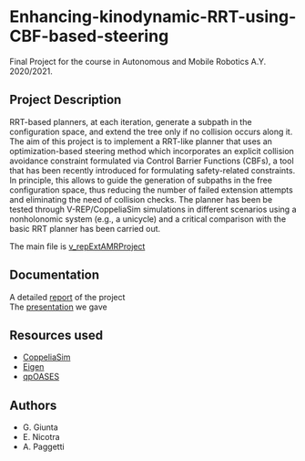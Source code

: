 # Enhancing-kinodynamic-RRT-using-CBF-based-steering
Final Project for the course in Autonomous and Mobile Robotics A.Y. 2020/2021.

## Project Description 
RRT-based planners, at each iteration, generate a subpath in the configuration space, and extend the tree
only if no collision occurs along it. The aim of this project is to implement a RRT-like planner that uses an
optimization-based steering method which incorporates an explicit collision avoidance constraint
formulated via Control Barrier Functions (CBFs), a tool that has been recently introduced for formulating
safety-related constraints. In principle, this allows to guide the generation of subpaths in the free
configuration space, thus reducing the number of failed extension attempts and eliminating the need of
collision checks. The planner has been be tested through V-REP/CoppeliaSim simulations in different
scenarios using a nonholonomic system (e.g., a unicycle) and a critical comparison with the basic RRT
planner has been carried out.

The main file is [v_repExtAMRProject](v_repExtAMRProject.cpp)

## Documentation
A detailed [report](AMR_report.pdf) of the project<br />
The [presentation](AMR_FP6_presentation.pptx) we gave

## Resources used
* [CoppeliaSim](https://www.coppeliarobotics.com/)<br />
* [Eigen](https://eigen.tuxfamily.org/index.php?title=Main_Page)<br />
* [qpOASES](https://www.coin-or.org/qpOASES/doc/3.2/doxygen/index.html)

## Authors
* G. Giunta <br />
* E. Nicotra <br />
* A. Paggetti

